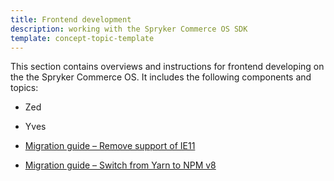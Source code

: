 ```yaml
---
title: Frontend development
description: working with the Spryker Commerce OS SDK
template: concept-topic-template
---
```


This section contains overviews and instructions for frontend developing on the the Spryker Commerce OS. It includes the following components and topics:

* Zed

* Yves

* [Migration guide – Remove support of IE11](https://docs.spryker.com/docs/scos/dev/front-end-development/migration-guide-remove-support-of-ie11.html)

* [Migration guide – Switch from Yarn to NPM v8](https://docs.spryker.com/docs/scos/dev/front-end-development/migration-guide-switch-from-yarn-to-npm.html)
